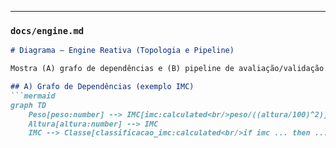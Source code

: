 
---

### `docs/engine.md`
```markdown
# Diagrama — Engine Reativa (Topologia e Pipeline)

Mostra (A) grafo de dependências e (B) pipeline de avaliação/validação.

## A) Grafo de Dependências (exemplo IMC)
```mermaid
graph TD
    Peso[peso:number] --> IMC[imc:calculated<br/>peso/((altura/100)^2)]
    Altura[altura:number] --> IMC
    IMC --> Classe[classificacao_imc:calculated<br/>if imc ... then ...]
